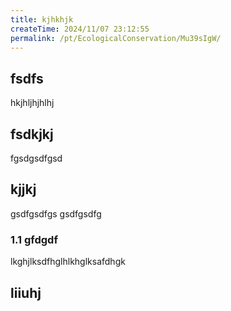 ```yaml
---
title: kjhkhjk
createTime: 2024/11/07 23:12:55
permalink: /pt/EcologicalConservation/Mu39sIgW/
---
```



## fsdfs
hkjhljhjhlhj
## fsdkjkj

fgsdgsdfgsd

## kjjkj

gsdfgsdfgs
gsdfgsdfg

### 1.1 gfdgdf


lkghjlksdfhglhlkhglksafdhgk

## liiuhj



